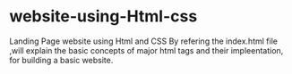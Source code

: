 # website-using-Html-css
Landing Page website using Html and CSS 
By refering the index.html file ,will explain the basic concepts of major html tags and their impleentation, for building a basic website. 
